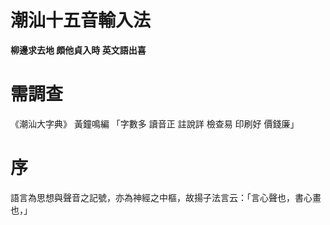 # 潮汕十五音輸入法

**柳邊求去地 頗他貞入時 英文語出喜**

# 需調查

《潮汕大字典》 黃鐘鳴編
「字數多 讀音正 註說詳
檢查易 印刷好 價錢廉」

# 序

語言為思想與聲音之記號，亦為神經之中樞，故揚子法言云：「言心聲也，書心畫也，」
